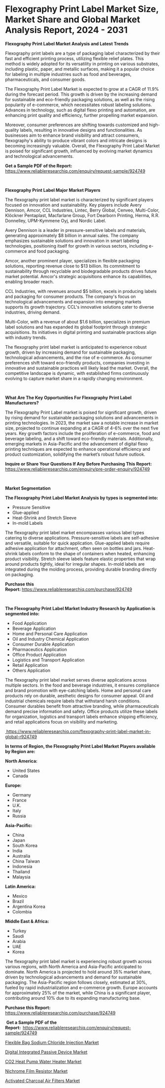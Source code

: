<p><h1>Flexography Print Label Market Size, Market Share and Global Market Analysis Report, 2024 - 2031</h1></p><p><strong>Flexography Print Label Market Analysis and Latest Trends</strong></p>
<p><p>Flexography print labels are a type of packaging label characterized by their fast and efficient printing process, utilizing flexible relief plates. This method is widely adopted for its versatility in printing on various substrates, including plastic, paper, and metallic surfaces, making it a popular choice for labeling in multiple industries such as food and beverages, pharmaceuticals, and consumer goods.</p><p>The Flexography Print Label Market is expected to grow at a CAGR of 11.9% during the forecast period. This growth is driven by the increasing demand for sustainable and eco-friendly packaging solutions, as well as the rising popularity of e-commerce, which necessitates robust labeling solutions. Advances in technology, such as digital flexo printing and automation, are enhancing print quality and efficiency, further propelling market expansion. </p><p>Moreover, consumer preferences are shifting towards customized and high-quality labels, resulting in innovative designs and functionalities. As businesses aim to enhance brand visibility and attract consumers, flexography's ability to produce vibrant colors and intricate designs is becoming increasingly valuable. Overall, the Flexography Print Label Market is poised for significant growth, influenced by evolving market dynamics and technological advancements.</p></p>
<p><strong>Get a Sample PDF of the Report:&nbsp;</strong> <a href="https://www.reliableresearchiq.com/enquiry/request-sample/924749?utm_campaign=120&utm_medium=2&utm_source=Github&utm_content=ia&utm_term=01102024&utm_id=flexography-print-label">https://www.reliableresearchiq.com/enquiry/request-sample/924749</a></p>
<p>&nbsp;</p>
<p><strong>Flexography Print Label Major Market Players</strong></p>
<p><p>The flexography print label market is characterized by significant players focused on innovation and sustainability. Key players include Avery Dennison, Amcor, CCL Industries, Lintec, Berry Global, Cenveo, Multi-Color, Klöckner Pentaplast, Macfarlane Group, Fort Dearborn Printing, Herma, R.R. Donnelley, UPM-Kymmene Oyj, and Nordic Label.</p><p>Avery Dennison is a leader in pressure-sensitive labels and materials, generating approximately $8 billion in annual sales. The company emphasizes sustainable solutions and innovation in smart labeling technologies, positioning itself for growth in various sectors, including e-commerce and food packaging.</p><p>Amcor, another prominent player, specializes in flexible packaging solutions, reporting revenue close to $13 billion. Its commitment to sustainability through recyclable and biodegradable products drives future market potential. Amcor's strategic acquisitions enhance its capabilities, enabling broader reach.</p><p>CCL Industries, with revenues around $5 billion, excels in producing labels and packaging for consumer products. The company's focus on technological advancements and expansion into emerging markets supports its growth trajectory. CCL's innovative solutions cater to diverse industries, driving demand.</p><p>Multi-Color, with a revenue of about $1.6 billion, specializes in premium label solutions and has expanded its global footprint through strategic acquisitions. Its initiatives in digital printing and sustainable practices align with industry trends.</p><p>The flexography print label market is anticipated to experience robust growth, driven by increasing demand for sustainable packaging, technological advancements, and the rise of e-commerce. As consumer preferences shift toward eco-friendly products, companies investing in innovative and sustainable practices will likely lead the market. Overall, the competitive landscape is dynamic, with established firms continuously evolving to capture market share in a rapidly changing environment.</p></p>
<p>&nbsp;</p>
<p><strong>What Are The Key Opportunities For Flexography Print Label Manufacturers?</strong></p>
<p><p>The Flexography Print Label market is poised for significant growth, driven by rising demand for sustainable packaging solutions and advancements in printing technologies. In 2023, the market saw a notable increase in market size, projected to continue expanding at a CAGR of 4-6% over the next five years. Key growth factors include the proliferation of e-commerce, food and beverage labeling, and a shift toward eco-friendly materials. Additionally, emerging markets in Asia-Pacific and the advancement of digital flexo printing techniques are expected to enhance operational efficiency and product customization, solidifying the market’s robust future outlook.</p></p>
<p><strong>Inquire or Share Your Questions If Any Before Purchasing This Report:</strong> <a href="https://www.reliableresearchiq.com/enquiry/pre-order-enquiry/924749?utm_campaign=120&utm_medium=2&utm_source=Github&utm_content=ia&utm_term=01102024&utm_id=flexography-print-label">https://www.reliableresearchiq.com/enquiry/pre-order-enquiry/924749</a></p>
<p>&nbsp;</p>
<p><strong>Market Segmentation</strong></p>
<p><strong>The Flexography Print Label Market Analysis by types is segmented into:</strong></p>
<p><ul><li>Pressure Sensitive</li><li>Glue-applied</li><li>Heat-Shrink and Stretch Sleeve</li><li>In-mold Labels</li></ul></p>
<p><p>The flexography print label market encompasses various label types catering to diverse applications. Pressure-sensitive labels are self-adhesive and versatile, suitable for quick application. Glue-applied labels require adhesive application for attachment, often seen on bottles and jars. Heat-shrink labels conform to the shape of containers when heated, enhancing product visibility. Stretch sleeve labels feature elastic properties that wrap around products tightly, ideal for irregular shapes. In-mold labels are integrated during the molding process, providing durable branding directly on packaging.</p></p>
<p><strong>Purchase this Report:&nbsp;</strong><a href="https://www.reliableresearchiq.com/purchase/924749?utm_campaign=120&utm_medium=2&utm_source=Github&utm_content=ia&utm_term=01102024&utm_id=flexography-print-label">https://www.reliableresearchiq.com/purchase/924749</a></p>
<p>&nbsp;</p>
<p><strong>The Flexography Print Label Market Industry Research by Application is segmented into:</strong></p>
<p><ul><li>Food Application</li><li>Beverage Application</li><li>Home and Personal Care Application</li><li>Oil and Industry Chemical Application</li><li>Consumer Durable Application</li><li>Pharmaceutics Application</li><li>Office Product Application</li><li>Logistics and Transport Application</li><li>Retail Application</li><li>Others Application</li></ul></p>
<p><p>The flexography print label market serves diverse applications across multiple sectors. In the food and beverage industries, it ensures compliance and brand promotion with eye-catching labels. Home and personal care products rely on durable, aesthetic designs for consumer appeal. Oil and industrial chemicals require labels that withstand harsh conditions. Consumer durables benefit from attractive branding, while pharmaceuticals demand precise information and safety. Office products utilize these labels for organization, logistics and transport labels enhance shipping efficiency, and retail applications focus on visibility and marketing.</p></p>
<p><a href="https://www.reliableresearchiq.com/flexography-print-label-market-in-global-r924749?utm_campaign=120&utm_medium=2&utm_source=Github&utm_content=ia&utm_term=01102024&utm_id=flexography-print-label">&nbsp;https://www.reliableresearchiq.com/flexography-print-label-market-in-global-r924749</a></p>
<p><strong>In terms of Region, the Flexography Print Label Market Players available by Region are:</strong></p>
<p>
    <p> <strong> North America: </strong>
        <ul>
            <li>United States</li>
            <li>Canada</li>
        </ul>
        </p> 
    <p> <strong> Europe: </strong>
        <ul>
            <li>Germany</li>
            <li>France</li>
            <li>U.K.</li>
            <li>Italy</li>
            <li>Russia</li>
        </ul>
        </p> 
    <p> <strong> Asia-Pacific: </strong>
        <ul>
            <li>China</li>
            <li>Japan</li>
            <li>South Korea</li>
            <li>India</li>
            <li>Australia</li>
            <li>China Taiwan</li>
            <li>Indonesia</li>
            <li>Thailand</li>
            <li>Malaysia</li>
        </ul>
        </p> 
    <p> <strong> Latin America: </strong>
        <ul>
            <li>Mexico</li>
            <li>Brazil</li>
            <li>Argentina Korea</li>
            <li>Colombia</li>
        </ul>
        </p> 
    <p> <strong> Middle East & Africa: </strong>
        <ul>
            <li>Turkey</li>
            <li>Saudi</li>
            <li>Arabia</li>
            <li>UAE</li>
            <li>Korea</li>
        </ul>
    </p>
    </p>
<p><p>The flexography print label market is experiencing robust growth across various regions, with North America and Asia-Pacific anticipated to dominate. North America is projected to hold around 35% market share, driven by technological advancements and demand for sustainable packaging. The Asia-Pacific region follows closely, estimated at 30%, fueled by rapid industrialization and e-commerce growth. Europe accounts for approximately 25% of the market, while China is a significant player, contributing around 10% due to its expanding manufacturing base.</p></p>
<p><strong>Purchase this Report: </strong><a href="https://www.reliableresearchiq.com/purchase/924749?utm_campaign=120&utm_medium=2&utm_source=Github&utm_content=ia&utm_term=01102024&utm_id=flexography-print-label">https://www.reliableresearchiq.com/purchase/924749</a></p>
<p>&nbsp;<strong>Get a Sample PDF of the Report:&nbsp;&nbsp;</strong><a href="https://www.reliableresearchiq.com/enquiry/request-sample/924749?utm_campaign=120&utm_medium=2&utm_source=Github&utm_content=ia&utm_term=01102024&utm_id=flexography-print-label">https://www.reliableresearchiq.com/enquiry/request-sample/924749</a></p>
<p><strong></strong></p>
<p><p><a href="https://github.com/DenisePatterson586/Market-Research-Report-List-1/blob/main/flexible-bag-sodium-chloride-injection-market.md?utm_campaign=120&utm_medium=2&utm_source=Github&utm_content=ia&utm_term=01102024&utm_id=flexography-print-label">Flexible Bag Sodium Chloride Injection Market</a></p><p><a href="https://issuu.com/reportprime-2/docs/digital-integrated-passive-device-m_9453a374b4438a?utm_campaign=120&utm_medium=2&utm_source=Github&utm_content=ia&utm_term=01102024&utm_id=flexography-print-label">Digital Integrated Passive Device Market</a></p><p><a href="https://www.linkedin.com/pulse/co2-heat-pump-water-heater-market-size-growth-trends-statistics-r5vbf?utm_campaign=120&utm_medium=2&utm_source=Github&utm_content=ia&utm_term=01102024&utm_id=flexography-print-label">CO2 Heat Pump Water Heater Market</a></p><p><a href="https://issuu.com/reportprime-2/docs/nichrome-film-resistor-market-size-_0ff39bc75e02f3?utm_campaign=120&utm_medium=2&utm_source=Github&utm_content=ia&utm_term=01102024&utm_id=flexography-print-label">Nichrome Film Resistor Market</a></p><p><a href="https://www.linkedin.com/pulse/global-activated-charcoal-air-filters-market-analysis-trends-j8iof?utm_campaign=120&utm_medium=2&utm_source=Github&utm_content=ia&utm_term=01102024&utm_id=flexography-print-label">Activated Charcoal Air Filters Market</a></p></p>
